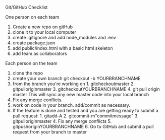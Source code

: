 Git/GitHub Checklist

One person on each team
  1. Create a new repo on gitHub
  2. clone it to your local computer
  3. create .gitignore and add node_modules and .env
  4. create package.json
  5. add public/index.html with a basic html skeleton
  6. add team as collaborators

Each person on the team
  1. clone the repo
  2. create your own branch git checkout -b YOURBRANCHNAME
  3. from the branch you're working on
    1. gitcheckoutmaster
    2. gitpulloriginmaster
    3. gitcheckoutYOURBRANCHNAME
    4. git pull origin master This will sync any new master code into your local branch
  4. Fix any merge conflicts.
  5. work on code in your branch. add/commit as necessary.
  6. If the feature is done and tested and you are getting ready to submit a pull request:
    1. gitadd-A
    2. gitcommit-m"commitmessage"
    3. gitpulloriginmaster
    4. Fix any merge conflicts
    5. gitpushoriginYOURBRANCHNAME
    6. Go to GitHub and submit a pull request from your branch to master

